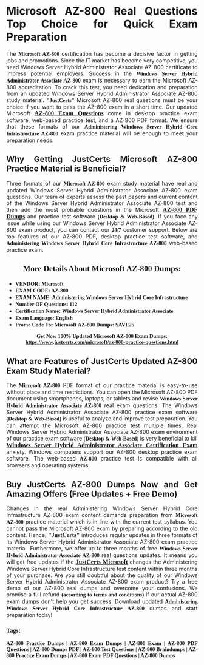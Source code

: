 <h1 style="text-align: justify;"><strong>Microsoft AZ-800 Real Questions Top Choice for Quick Exam Preparation</strong></h1>

<p style="text-align: justify;">The <span style="font-family:Georgia,serif;"><strong>Microsoft AZ-800</strong></span> certification has become a decisive factor in getting jobs and promotions. Since the IT market has become very competitive, you need Windows Server Hybrid Administrator Associate AZ-800 certificate to impress potential employers. Success in the <span style="font-family:Georgia,serif;"><strong>Windows Server Hybrid Administrator Associate AZ-800</strong></span> exam is necessary to earn the Microsoft AZ-800 accreditation. To crack this test, you need dedication and preparation from an updated Windows Server Hybrid Administrator Associate AZ-800 study material. <span style="font-size:14px;"><span style="font-family:Georgia,serif;"><strong>"JustCerts"</strong></span></span> Microsoft AZ-800 real questions must be your choice if you want to pass the AZ-800 exam in a short time. Our updated Microsoft <a href="https://www.justcerts.com/microsoft/az-800-practice-questions.html"><span style="font-size:16px;"><span style="font-family:Georgia,serif;"><strong>AZ-800 Exam Questions</strong></span></span></a> come in desktop practice exam software, web-based practice test, and a AZ-800 PDF format. We ensure that these formats of our <span style="font-family:Georgia,serif;"><strong>Administering Windows Server Hybrid Core Infrastructure AZ-800</strong></span> exam practice material will be enough to meet your preparation needs.</p>

<h2 style="text-align: justify;"><strong>Why Getting JustCerts Microsoft AZ-800 Practice Material is Beneficial?</strong></h2>

<p style="text-align: justify;">Three formats of our <span style="font-family:Georgia,serif;"><strong>Microsoft AZ-800</strong></span> exam study material have real and updated Windows Server Hybrid Administrator Associate AZ-800 exam questions. Our team of experts assess the past papers and current content of the Windows Server Hybrid Administrator Associate AZ-800 test and then add the most probable questions in the Microsoft <a href="https://www.justcerts.com/microsoft/az-800-practice-questions.html"><span style="font-size:16px;"><span style="font-family:Georgia,serif;"><strong>AZ-800 PDF Dumps</strong></span></span></a> and practice test software <span style="font-family:Georgia,serif;"><strong>(Desktop & Web-Based)</strong></span>. If you face any issue while using our Windows Server Hybrid Administrator Associate AZ-800 exam product, you can contact our <span style="font-family:Georgia,serif;"><strong>24/7</strong></span> customer support. Below are top features of our AZ-800 PDF, desktop practice test software, and <span style="font-family:Georgia,serif;"><strong>Administering Windows Server Hybrid Core Infrastructure AZ-800</strong></span> web-based practice exam.</p>

<h2 style="text-align: center;"><strong><span style="font-family:Georgia,serif;">More Details About Microsoft AZ-800 Dumps:</span></strong></h2>

<ul>
	<li style="text-align: justify;"><span style="font-size:14px;"><span style="font-family:Georgia,serif;"><strong>VENDOR: Microsoft</strong></span></span></li>
	<li style="text-align: justify;"><span style="font-size:14px;"><span style="font-family:Georgia,serif;"><strong>EXAM CODE: AZ-800</strong></span></span></li>
	<li style="text-align: justify;"><span style="font-size:14px;"><span style="font-family:Georgia,serif;"><strong>EXAM NAME: Administering Windows Server Hybrid Core Infrastructure</strong></span></span></li>
	<li style="text-align: justify;"><span style="font-size:14px;"><span style="font-family:Georgia,serif;"><strong>Number OF Questions: 112</strong></span></span></li>
	<li style="text-align: justify;"><span style="font-size:14px;"><span style="font-family:Georgia,serif;"><strong>Certification Name: Windows Server Hybrid Administrator Associate</strong></span></span></li>
	<li style="text-align: justify;"><span style="font-size:14px;"><span style="font-family:Georgia,serif;"><strong>Exam Language: English</strong></span></span></li>
	<li style="text-align: justify;"><span style="font-size:14px;"><span style="font-family:Georgia,serif;"><strong>Promo Code For Microsoft AZ-800 Dumps: SAVE25</strong></span></span></li>
</ul>

<p style="text-align: center;"><strong><span style="font-family:Georgia,serif;"><span style="font-size:14px;">Get Now 100% Updated Microsoft AZ-800 Exam Dumps:</span> <a href="https://www.justcerts.com/microsoft/az-800-practice-questions.html">https://www.justcerts.com/microsoft/az-800-practice-questions.html</a></span></strong></p>

<h2 style="text-align: justify;"><strong>What are Features of JustCerts Updated AZ-800 Exam Study Material?</strong></h2>

<p style="text-align: justify;">The <span style="font-family:Georgia,serif;"><strong>Microsoft AZ-800</strong></span> PDF format of our practice material is easy-to-use without place and time restrictions. You can open the Microsoft AZ-800 PDF document using smartphones, laptops, or tablets and revise <span style="font-family:Georgia,serif;"><strong>Windows Server Hybrid Administrator Associate AZ-800</strong></span> real exam questions. The Windows Server Hybrid Administrator Associate AZ-800 practice exam software <span style="font-family:Georgia,serif;"><strong>(Desktop & Web-Based)</strong></span> is useful to analyze and improve test preparation. You can attempt the Microsoft AZ-800 practice test multiple times. Real Windows Server Hybrid Administrator Associate AZ-800 exam environment of our practice exam software <span style="font-family:Georgia,serif;"><strong>(Desktop & Web-Based)</strong></span> is very beneficial to kill <a href="https://www.justcerts.com/microsoft/microsoft-certified-windows-server-hybrid-administrator-associate-certification-exams.html"><span style="font-size:16px;"><span style="font-family:Georgia,serif;"><strong>Windows Server Hybrid Administrator Associate Certification Exam</strong></span></span></a> anxiety. Windows computers support our AZ-800 desktop practice exam software. The web-based <span style="font-family:Georgia,serif;"><strong>AZ-800 </strong></span> practice test is compatible with all browsers and operating systems.</p>

<h2 style="text-align: justify;"><strong>Buy JustCerts AZ-800 Dumps Now and Get Amazing Offers (Free Updates + Free Demo)</strong></h2>

<p style="text-align: justify;">Changes in the real Administering Windows Server Hybrid Core Infrastructure AZ-800 exam content demands preparation from <span style="font-family:Georgia,serif;"><strong>Microsoft AZ-800</strong></span> practice material which is in line with the current test syllabus. You cannot pass the Microsoft AZ-800 exam by preparing according to the old content. Hence, <span style="font-size:16px;"><span style="font-family:Georgia,serif;"><strong>"JustCerts"</strong></span></span> introduces regular updates in three formats of its Windows Server Hybrid Administrator Associate AZ-800 exam practice material. Furthermore, we offer up to three months of free <span style="font-family:Georgia,serif;"><strong>Windows Server Hybrid Administrator Associate AZ-800 </strong></span>real questions updates. It means you will get free updates if the <a href="https://www.justcerts.com/microsoft-certification-exams.html"><span style="font-size:16px;"><span style="font-family:Georgia,serif;"><strong>JustCerts Microsoft</strong></span></span></a> changes the Administering Windows Server Hybrid Core Infrastructure test content within three months of your purchase. Are you still doubtful about the quality of our Windows Server Hybrid Administrator Associate AZ-800 exam product? Try a free demo of our AZ-800 real dumps and overcome your confusions. We promise a full refund <span style="font-family:Georgia,serif;"><strong>(according to terms and conditions)</strong></span> if our actual AZ-800 exam dumps don't help you get success. Download updated <span style="font-family:Georgia,serif;"><strong>Administering Windows Server Hybrid Core Infrastructure AZ-800</strong></span> dumps and start preparation today!</p>

<h3 style="text-align: justify;"><span style="font-family:Georgia,serif;"><strong>Tags:</strong></span></h3>

<p style="text-align: justify;"><span style="font-family:Georgia,serif;"><strong>AZ-800 Practice Dumps | AZ-800 Exam Dumps | AZ-800 Exam | AZ-800 PDF Questions | AZ-800 Dumps PDF | AZ-800 Test Questions | AZ-800 Braindumps | AZ-800 Practice Exam Dumps | AZ-800 Exam PDF Questions | AZ-800 Dumps</strong></span></p>
